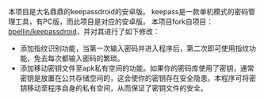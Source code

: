 本项目是大名鼎鼎的keepassdroid的安卓版。
keepass是一款单机模式的密码管理工具，有PC版，而此项目是对应的安卓版。
本项目fork自项目：[bpellin/keepassdroid](https://github.com/bpellin/keepassdroid)，并对其进行了如下修改：

* 添加指纹识别功能，当第一次输入密码并进入程序后，第二次即可使用指纹功能，免去每次都输入密码的繁琐。
* 添加移动密钥文件至apk私有空间的功能。如果你的密码库使用了密钥，通常密钥是放置在公共存储空间的，这会使你的密钥存在安全隐患。本程序可将密钥移动至程序自身的私有空间，从而保证了密钥文件的安全。
